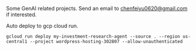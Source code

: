 Some GenAI related projects.
Send an email to chenfeiyu0620@gmail.com if interested.

Auto deploy to gcp cloud run.
```shell
gcloud run deploy my-investment-research-agent --source . --region us-central1 --project wordpress-hosting-302807 --allow-unauthenticated
```
